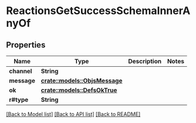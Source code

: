 # ReactionsGetSuccessSchemaInnerAnyOf

## Properties

Name | Type | Description | Notes
------------ | ------------- | ------------- | -------------
**channel** | **String** |  | 
**message** | [**crate::models::ObjsMessage**](objs_message.md) |  | 
**ok** | [**crate::models::DefsOkTrue**](defs_ok_true.md) |  | 
**r#type** | **String** |  | 

[[Back to Model list]](../README.md#documentation-for-models) [[Back to API list]](../README.md#documentation-for-api-endpoints) [[Back to README]](../README.md)


